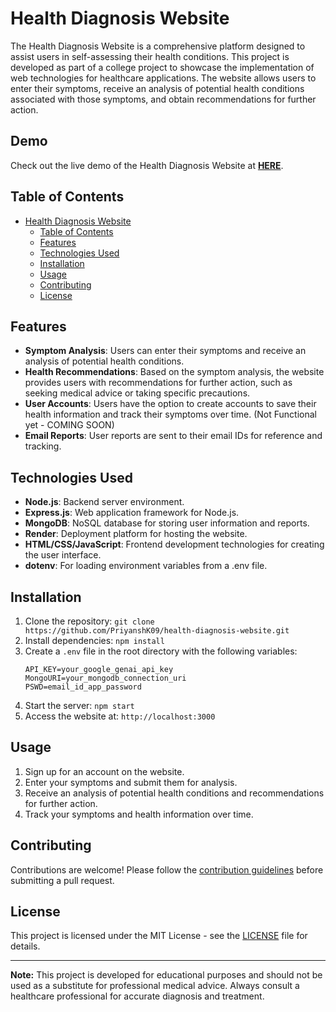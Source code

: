 # Health Diagnosis Website

The Health Diagnosis Website is a comprehensive platform designed to assist users in self-assessing their health conditions. This project is developed as part of a college project to showcase the implementation of web technologies for healthcare applications. The website allows users to enter their symptoms, receive an analysis of potential health conditions associated with those symptoms, and obtain recommendations for further action.

## Demo

Check out the live demo of the Health Diagnosis Website at [**HERE**](https://medicareai.onrender.com/).

## Table of Contents

- [Health Diagnosis Website](#health-diagnosis-website)
  - [Table of Contents](#table-of-contents)
  - [Features](#features)
  - [Technologies Used](#technologies-used)
  - [Installation](#installation)
  - [Usage](#usage)
  - [Contributing](#contributing)
  - [License](#license)

## Features
- **Symptom Analysis**: Users can enter their symptoms and receive an analysis of potential health conditions.
- **Health Recommendations**: Based on the symptom analysis, the website provides users with recommendations for further action, such as seeking medical advice or taking specific precautions.
- **User Accounts**: Users have the option to create accounts to save their health information and track their symptoms over time. (Not Functional yet - COMING SOON)
- **Email Reports**: User reports are sent to their email IDs for reference and tracking.

## Technologies Used
- **Node.js**: Backend server environment.
- **Express.js**: Web application framework for Node.js.
- **MongoDB**: NoSQL database for storing user information and reports.
- **Render**: Deployment platform for hosting the website.
- **HTML/CSS/JavaScript**: Frontend development technologies for creating the user interface.
- **dotenv**: For loading environment variables from a .env file.

## Installation
1. Clone the repository: `git clone https://github.com/PriyanshK09/health-diagnosis-website.git`
2. Install dependencies: `npm install`
3. Create a `.env` file in the root directory with the following variables:
   ```
   API_KEY=your_google_genai_api_key
   MongoURI=your_mongodb_connection_uri
   PSWD=email_id_app_password
   ```
4. Start the server: `npm start`
5. Access the website at: `http://localhost:3000`

## Usage
1. Sign up for an account on the website.
2. Enter your symptoms and submit them for analysis.
3. Receive an analysis of potential health conditions and recommendations for further action.
4. Track your symptoms and health information over time.

## Contributing
Contributions are welcome! Please follow the [contribution guidelines](CONTRIBUTING.md) before submitting a pull request.

## License
This project is licensed under the MIT License - see the [LICENSE](LICENSE) file for details.

---

**Note:** This project is developed for educational purposes and should not be used as a substitute for professional medical advice. Always consult a healthcare professional for accurate diagnosis and treatment.
